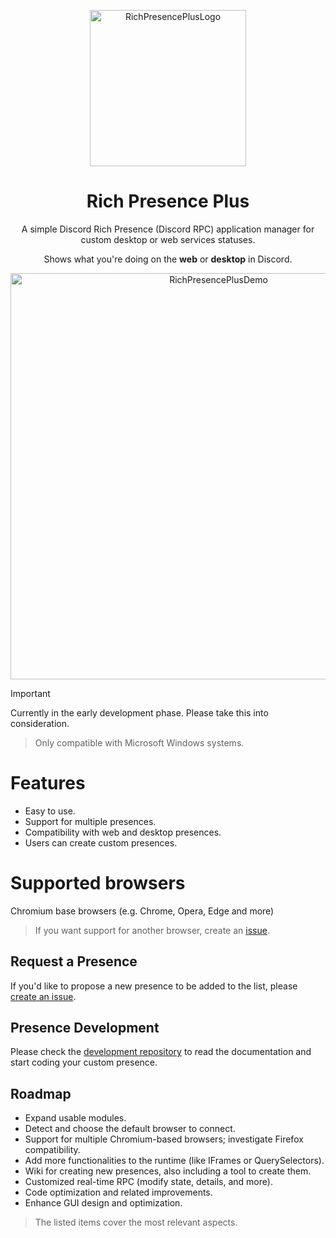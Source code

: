 <p align="center">
<img src="https://raw.githubusercontent.com/manucabral/RichPresencePlus/refs/heads/main/assets/logo.svg?raw=true" width="250" title="RichPresencePlusLogo">
</p>


<h1 align="center">Rich Presence Plus</h1>
<p align="center">
A simple Discord Rich Presence (Discord RPC) application manager for custom desktop or web services statuses.
</p>
<p align="center">
Shows what you're doing on the <b>web</b> or <b>desktop</b> in Discord.
</p>

<p align="center">
<img src="https://github.com/manucabral/RichPresencePlus/blob/main/assets/demov0.0.5.gif" width="650" title="RichPresencePlusDemo">
</p>

> [!IMPORTANT]  
> Currently in the early development phase. Please take this into consideration.

> Only compatible with Microsoft Windows systems.

# Features
- Easy to use.
- Support for multiple presences.
- Compatibility with web and desktop presences.
- Users can create custom presences.

# Supported browsers
Chromium base browsers (e.g. Chrome, Opera, Edge and more)
> If you want support for another browser, create an [issue](https://github.com/manucabral/RichPresencePlus/issues/new/choose).

## Request a Presence
If you'd like to propose a new presence to be added to the list, please [create an issue](https://github.com/manucabral/RichPresencePlus/issues/new/choose).

## Presence Development
Please check the [development repository](https://github.com/manucabral/RichPresencePlusDev) to read the documentation and start coding your custom presence.

## Roadmap
- Expand usable modules.
- Detect and choose the default browser to connect.
- Support for multiple Chromium-based browsers; investigate Firefox compatibility.
- Add more functionalities to the runtime (like IFrames or QuerySelectors).
- Wiki for creating new presences, also including a tool to create them.
- Customized real-time RPC (modify state, details, and more).
- Code optimization and related improvements.
- Enhance GUI design and optimization.
> The listed items cover the most relevant aspects.



